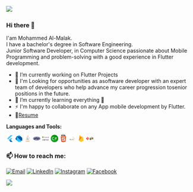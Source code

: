 <p>
  <a href="https://github.com/DenverCoder1/readme-typing-svg"><img src="https://readme-typing-svg.herokuapp.com?&font=IBM+Plex+Sans&color=abcdef&size=20&lines=Welcome+to+my+GitHub+Profile!;I'm+a+Mobile+Developer.;I'm+a+Software+Engineer." /></a>
</p>

### Hi there 👋
I'am Mohammed Al-Malak.
<br />
I have a bachelor's degree in Software Engineering.
<br />
Junior Software Developer,
in Computer Science passionate about
Mobile Programming
and problem-solving with a good experience in
Flutter development.
<br />
 
- 🔭 I’m currently working on Flutter Projects
- 👯 I'm Looking for opportunities as asoftware developer with an expert team of developers who help advance my career progression tosenior positions in the future.
- 🌱 I’m currently learning everything 🤣
- ⚡  I'm happy to collaborate on any App mobile  development by Flutter.
- 📝[Resume](https://drive.google.com/file/d/1T21FlOeayJEyRmSm-ZiAg2iwtU5TqWTy/view?usp=sharing)

**Languages and Tools:**  

<code><img height="20" src="https://raw.githubusercontent.com/github/explore/80688e429a7d4ef2fca1e82350fe8e3517d3494d/topics/flutter/flutter.png"></code>
<code><img height="20" src="https://raw.githubusercontent.com/github/explore/80688e429a7d4ef2fca1e82350fe8e3517d3494d/topics/dart/dart.png"></code>
<code><img height="20" src="https://raw.githubusercontent.com/github/explore/80688e429a7d4ef2fca1e82350fe8e3517d3494d/topics/java/java.png"></code>
<code><img height="20" src="https://raw.githubusercontent.com/github/explore/5c058a388828bb5fde0bcafd4bc867b5bb3f26f3/topics/php/php.png"></code>
<code><img height="20" src="https://raw.githubusercontent.com/github/explore/80688e429a7d4ef2fca1e82350fe8e3517d3494d/topics/aspnet/aspnet.png"></code>
<code><img height="20" src="https://raw.githubusercontent.com/github/explore/80688e429a7d4ef2fca1e82350fe8e3517d3494d/topics/csharp/csharp.png"></code>
<code><img height="20" src="https://raw.githubusercontent.com/github/explore/80688e429a7d4ef2fca1e82350fe8e3517d3494d/topics/html/html.png"></code>
<code><img height="20" src="https://raw.githubusercontent.com/github/explore/80688e429a7d4ef2fca1e82350fe8e3517d3494d/topics/mysql/mysql.png"></code>
<code><img height="20" src="https://raw.githubusercontent.com/github/explore/80688e429a7d4ef2fca1e82350fe8e3517d3494d/topics/firebase/firebase.png"></code>
<code><img height="20" src="https://raw.githubusercontent.com/github/explore/80688e429a7d4ef2fca1e82350fe8e3517d3494d/topics/git/git.png"></code>

 
 ### 📫 How to reach me:
 <a href="mailto: mohamad.malak@hotmail.com" target="_blank"><img src="https://img.shields.io/badge/Email-%231ED760.svg?&style=flat-square&logo=Gmail&logoColor=white&color=blue" alt="Email"></a>
 <a href="https://www.linkedin.com/in/mohammed-almalak-582444209/" target="_blank"><img src="https://img.shields.io/badge/LinkedIn-%230077B5.svg?&style=flat-square&logo=linkedin&logoColor=white" alt="LinkedIn"></a>
<a href="https://www.instagram.com/m_almlk/" target="_blank"><img src="https://img.shields.io/badge/Instagram-%23E4405F.svg?&style=flat-square&logo=instagram&logoColor=white" alt="Instagram"></a>
<a href="https://web.facebook.com/profile.php?id=100002890435753" target="_blank"><img src="https://img.shields.io/badge/Facebook-%231877F2.svg?&style=flat-square&logo=facebook&logoColor=white" alt="Facebook"></a>

  <img src="https://github-readme-stats.vercel.app/api/top-langs/?username=MohammedAlmalak&layout=compact" />


 
<!--
languages logo
![C#](https://img.shields.io/badge/-C-000000?style=flat&logo=Csharp)
![C++](https://img.shields.io/badge/-C++-000000?style=flat&logo=C%2B%2B&logoColor=00599C)
![Dart](https://img.shields.io/badge/-Dart-000000?style=flat&logo=dart&logoColor=blue)
![HTML5](https://img.shields.io/badge/-HTML5-000000?style=flat&logo=HTML5)
![Java](https://img.shields.io/badge/-Java-000000?style=flat&logo=Java&logoColor=007396)
![JavaScript](https://img.shields.io/badge/-JavaScript-000000?style=flat&logo=javascript)
![Python](https://img.shields.io/badge/-Python-000000?style=flat&logo=python)
![TypeScript](https://img.shields.io/badge/-TypeScript-000000?style=flat&logo=typescript&logoColor=007ACC)
![SQL](https://img.shields.io/badge/-SQL-000000?style=flat&logo=MySQL)
![Swift](https://img.shields.io/badge/-Swift-000000?style=flat&logo=Swift)
///
<p align="left">
<img align="center" src="https://cdn.jsdelivr.net/npm/simple-icons@3.0.1/icons/dart.svg" alt="dart" height="30" width="40" />
<img align="center" src="https://cdn.jsdelivr.net/npm/simple-icons@3.0.1/icons/flutter.svg" alt="flutter" height="30" width="40" />
<img align="center" src="https://cdn.jsdelivr.net/npm/simple-icons@3.0.1/icons/java.svg" alt="Java" height="30" width="40" />
<img align="center" src="https://cdn.jsdelivr.net/npm/simple-icons@3.0.1/icons/php.svg" alt="php" height="30" width="40" />
</p>
<a href="https://www.linkedin.com/in/mohammed-almalak-582444209/" target="_blank">
    <img alt="LinkedIn" src="https://img.shields.io/badge/LinkedIn-0077B5?style=for-the-badge&logo=linkedin&logoColor=white">
  </a>  
[<img align="left"  width="22px" src="https://cdn.jsdelivr.net/npm/simple-icons@v3/icons/linkedin.svg" />][linkedin]

[<img align="left" alt="codeSTACKr | LinkedIn" width="22px" src="https://cdn.jsdelivr.net/npm/simple-icons@v3/icons/linkedin.svg" />][linkedin]
[<img align="left" alt="codeSTACKr | Instagram" width="22px" src="https://cdn.jsdelivr.net/npm/simple-icons@v3/icons/instagram.svg" />][instagram]

**MohammedAlmalak/MohammedAlmalak** is a ✨ _special_ ✨ repository because its `README.md` (this file) appears on your GitHub profile.

Here are some ideas to get you started:

- 🔭 I’m currently working on ...
- 🌱 I’m currently learning ...
- 👯 I’m looking to collaborate on ...
- 🤔 I’m looking for help with ...
- 💬 Ask me about ...
- 📫 How to reach me: ...
- 😄 Pronouns: ...
- ⚡ Fun fact: ...
-->
